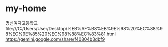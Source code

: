 # my-home
명신여자고등학교 
file:///C:/Users/User/Desktop/%EB%AF%B8%EB%9E%98%20%EC%88%98%EC%9E%85%20%EC%98%88%EC%83%81.html
https://gemini.google.com/share/f40804b3dbf9
